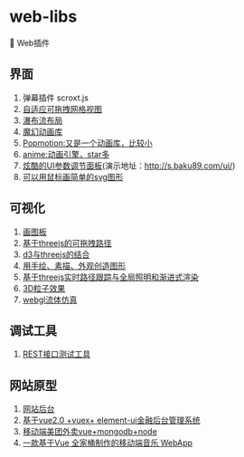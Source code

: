 ﻿# web-libs

🐧 Web插件

## 界面
1. 弹幕插件  scroxt.js
2. [自适应可拖拽网格视图]( https://github.com/haltu/muuri)
3. [瀑布流布局](https://github.com/jlmakes/scrollreveal)
4. [魔幻动画库](https://github.com/legomushroom/mojs)
5. [Popmotion:又是一个动画库，比较小](https://github.com/Popmotion/popmotion)
6. [anime:动画引擎，star多](https://github.com/juliangarnier/anime)
7. [炫酷的UI参数调节面板](https://github.com/baku89/ui-study)(演示地址：http://s.baku89.com/ui/)
8. [可以用鼠标画简单的svg图形](https://github.com/svgdotjs/svg.draw.js)

## 可视化
1. [画图板](https://github.com/dli/paint)
2. [基于threejs的可拖拽路径](https://github.com/zz85/threejs-path-flow)
3. [d3与threejs的结合](http://projects.delimited.io/experiments/d3-threejs/)
4. [用手绘、素描、外观创造图形](https://github.com/pshihn/rough)
5. [基于threejs实时路径跟踪与全局照明和渐进式渲染](https://github.com/erichlof/THREE.js-PathTracing-Renderer)
6. [3D粒子效果](https://github.com/jackrugile/3d-particle-explorations)
7. [webgl流体仿真](https://github.com/PavelDoGreat/WebGL-Fluid-Simulation)


## 调试工具
1. [REST接口测试工具](https://github.com/getinsomnia/insomnia)

## 网站原型
1. [网站后台](https://github.com/cristijora/vue-light-bootstrap-dashboard)
2. [基于vue2.0 +vuex+ element-ui金融后台管理系统](https://github.com/wdlhao/vue2-element-touzi-admin)	
3. [移动端美团外卖vue+mongodb+node](https://github.com/zwStar/vue-meituan)
4. [一款基于Vue 全家桶制作的移动端音乐 WebApp](https://github.com/CaiJinyc/vue-music-webapp)